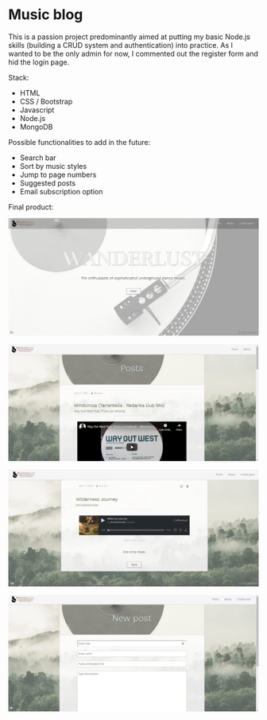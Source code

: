 # Music blog

This is a passion project predominantly aimed at putting my basic Node.js skills (building a CRUD system and authentication) into practice.
As I wanted to be the only admin for now, I commented out the register form and hid the login page.

Stack:
- HTML
- CSS / Bootstrap
- Javascript
- Node.js
- MongoDB

Possible functionalities to add in the future:
- Search bar
- Sort by music styles
- Jump to page numbers
- Suggested posts
- Email subscription option

Final product:

![Alt text](/screenshots/7.jpg?raw=true "preview")

![Alt text](/screenshots/8.jpg?raw=true "preview")

![Alt text](/screenshots/9.jpg?raw=true "preview")

![Alt text](/screenshots/10.jpg?raw=true "preview")

